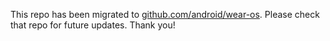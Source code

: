 This repo has been migrated to [github.com/android/wear-os][1]. Please check that repo for future updates. Thank you!

[1]: http://github.com/android/wear-os
